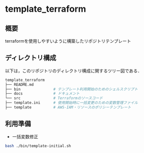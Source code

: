 # template_terraform

## 概要

terraformを使用しやすいように構築したリポジトリテンプレート

## ディレクトリ構成

以下は，このリポジトリのディレクトリ構成に関するツリー図である．

```sh
template_terraform
├── README.md
├── bin               # テンプレート利用開始のためのシェルスクリプト
├── docs              # ドキュメント
└── src               # Terraformのソースコード
├── template.ini      # 使用開始時に一括変更のための変数管理ファイル
├── template          # AWS-IAM・リソースのポリシーテンプレート
```

## 利用準備

- 一括変数修正

```sh
bash ./bin/template-initial.sh
```
